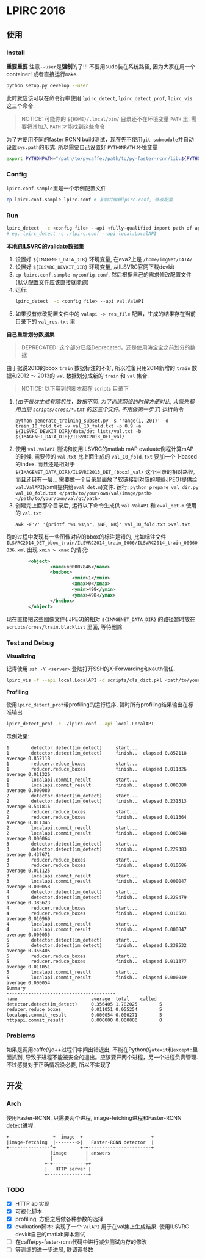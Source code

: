 LPIRC 2016
================

使用
----------------

### Install

**重要重要** 注意`--user`是**强制**的了!!! 不要用sudo装在系统路径, 因为大家在用一个container! 或者直接运行`make`. 

```bash
python setup.py develop --user
```

此时就应该可以在命令行中使用 `lpirc_detect`, `lpirc_detect_prof`, `lpirc_vis` 这三个命令. 
> NOTICE: 可能你的 `${HOME}/.local/bin/` 目录还不在环境变量 `PATH` 里, 需要将其加入 `PATH` 才能找到这些命令

为了方便用不同的faster RCNN build测试，现在先不使用`git submodule`并自动设置`sys.path`的形式.
所以需要自己设置好 `PYTHONPATH` 环境变量

```bash
export PYTHONPATH="/path/to/pycaffe:/path/to/py-faster-rcnn/lib:${PYTHONPATH}"
```

### Config

`lpirc.conf.sample`里是一个示例配置文件

```bash
cp lpirc.conf.sample lpirc.conf # 复制并编辑lpirc.conf, 修改配置
```

### Run

```bash
lpirc_detect  -c <config file> --api <fully-qualified import path of api class or the import path relative to nics_lpirc>
# eg. lpirc_detect -c ./lpirc.conf --api local.LocalAPI
```

**本地跑ILSVRC的validate数据集**

1. 设置好 `${IMAGENET_DATA_DIR}` 环境变量, 在eva2上是 `/home/imgNet/DATA/`
2. 设置好 `${ILSVRC_DEVKIT_DIR}` 环境变量, 从ILSVRC官网下载devkit
3. `cp lpirc.conf.sample myconfig.conf`, 然后根据自己的需求修改配置文件 (默认配置文件应该直接就能跑)
3. 运行:
   ```bash
   lpirc_detect  -c <config file> --api val.ValAPI
   ```
4. 如果没有修改配置文件中的 `valapi -> res_file` 配置，生成的结果存在当前目录下的 `val_res.txt` 里

**自己重新划分数据集**

> DEPRECATED: 这个部分已经Deprecated，还是使用涛宝宝之前划分的数据

由于据说2013的bbox `train` 数据标注的不好, 所以准备只用2014新增的 `train` 数据和2012 ～ 2013的 `val` 数据划分成新的 `train` 和 `val` 集合.

> NOTICE: 以下用到的脚本都在 scripts 目录下

1. (*由于每次生成有随机性，数据不同. 为了训练网络的时候方便对比, 大家先都用当前 `scripts/cross/*.txt` 的这三个文件. 不用做第一步了*) 运行命令
   ```
   python generate_training_subset.py -s 'range(1, 201)' -o train_10_fold.txt -v val_10_fold.txt -p 0.9 -a ${ILSVRC_DEVKIT_DIR}/data/det_lists/val.txt -b ${IMAGENET_DATA_DIR}/ILSVRC2013_DET_val/
   ```
2. 使用 `val.ValAPI` 测试和使用ILSVRC的matlab mAP evaluate例程计算mAP的时候, 需要传的 `val.txt` 比上面生成的 `val_10_fold.txt` 要加一个 1-based 的index. 而且还是相对于 `${IMAGENET_DATA_DIR}/ILSVRC2013_DET_[bbox]_val/` 这个目录的相对路径, 而且还只有一层... 需要做一个目录里面放了软链接到对应的那些JPEG(提供给`val.ValAPI`)/xml(提供给`eval_det.m`)文件. 运行: `python prepare_val_dir.py val_10_fold.txt </path/to/your/own/val/image/path> </path/to/your/own/val/gt/path>`
4. 创建完上面那个目录后, 运行以下命令生成供 `val.ValAPI` 和 `eval_det.m` 使用的 `val.txt`
   ```
   awk -F'/' '{printf "%s %s\n", $NF, NR}' val_10_fold.txt >val.txt
   ```

跑的过程中发现有一些图像对应的bbox的标注是错的, 比如标注文件 `ILSVRC2014_DET_bbox_train/ILSVRC2014_train_0006/ILSVRC2014_train_00060036.xml` 出现 `xmin > xmax` 的情况:

```xml
        <object>
                <name>n00007846</name>
                <bndbox>
                        <xmin>1</xmin>
                        <xmax>0</xmax>
                        <ymin>498</ymin>
                        <ymax>498</ymax>
                </bndbox>
        </object>
```

现在直接把这些图像文件(.JPEG)的相对 `${IMAGENET_DATA_DIR}` 的路径暂时放在 `scripts/cross/train.blacklist` 里面, 等待删除

### Test and Debug

**Visualizing**

记得使用 `ssh -Y <server>` 登陆打开SSH的X-Forwarding和xauth信任.

```bash
lpirc_vis -f --api local.LocalAPI -d scripts/cls_dict.pkl <path/to/your/result_file> -c <path/to/your/conf>
```

**Profiling**

使用`lpirc_detect_prof`带profiling的运行程序, 暂时所有profiling结果输出在标准输出

```bash
lpirc_detect_prof -c ./lpirc.conf --api local.LocalAPI
```

示例效果:

```
1        detector.detect(im_detect)     start...
1        detector.detect(im_detect)     finish..  elapsed 0.852118 average 0.852118
1        reducer.reduce_boxes           start...
1        reducer.reduce_boxes           finish..  elapsed 0.011326 average 0.011326
1        localapi.commit_result         start...
1        localapi.commit_result         finish..  elapsed 0.000080 average 0.000080
2        detector.detect(im_detect)     start...
2        detector.detect(im_detect)     finish..  elapsed 0.231513 average 0.541816
2        reducer.reduce_boxes           start...
2        reducer.reduce_boxes           finish..  elapsed 0.011364 average 0.011345
2        localapi.commit_result         start...
2        localapi.commit_result         finish..  elapsed 0.000048 average 0.000064
3        detector.detect(im_detect)     start...
3        detector.detect(im_detect)     finish..  elapsed 0.229383 average 0.437671
3        reducer.reduce_boxes           start...
3        reducer.reduce_boxes           finish..  elapsed 0.010686 average 0.011125
3        localapi.commit_result         start...
3        localapi.commit_result         finish..  elapsed 0.000047 average 0.000058
4        detector.detect(im_detect)     start...
4        detector.detect(im_detect)     finish..  elapsed 0.229479 average 0.385623
4        reducer.reduce_boxes           start...
4        reducer.reduce_boxes           finish..  elapsed 0.010501 average 0.010969
4        localapi.commit_result         start...
4        localapi.commit_result         finish..  elapsed 0.000047 average 0.000055
5        detector.detect(im_detect)     start...
5        detector.detect(im_detect)     finish..  elapsed 0.239532 average 0.356405
5        reducer.reduce_boxes           start...
5        reducer.reduce_boxes           finish..  elapsed 0.011377 average 0.011051
5        localapi.commit_result         start...
5        localapi.commit_result         finish..  elapsed 0.000049 average 0.000054
Summary
----------------------------------------
name                           average  total    called
detector.detect(im_detect)     0.356405 1.782025        5
reducer.reduce_boxes           0.011051 0.055254        5
localapi.commit_result         0.000054 0.000271        5
httpapi.commit_result          0.000000 0.000000        0
```

### Problems

如果是调用caffe的c++过程们中间出错退出, 不能在Python的`atexit`和`except:`里面抓到, 导致子进程不能被安全的退出。应该要开两个进程，另一个进程负责管理. 不过感觉对于正确情况没必要, 所以不实现了


开发
----------------

### Arch

使用Faster-RCNN, 只需要两个进程, image-fetching进程和Faster-RCNN detect进程.

```
+----------------+  image  +-------------------------+
|image-fetching  |-------->|   Faster-RCNN detector  |
+---------------^+         +-+-----------------------+
                |image       | answers
                |            |
              +-+------------v+
              |   HTTP server |
              +---------------+
```

### TODO

- [x] HTTP api实现
- [x] 可视化脚本
- [x] profiling, 方便之后做各种参数的选择
- [x] evaluation脚本: 实现了一个 `ValAPI` 用于在val集上生成结果. 使用ILSVRC devkit自己的matlab脚本测试
- [ ] 在caffe/py-faster-rcnn代码中进行减少测试内存的修改
- [ ] 等训练的进一步进展, 联调调参数